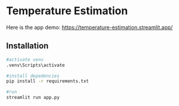 # Temperature Estimation

Here is the app demo: https://temperature-estimation.streamlit.app/

## Installation 

```bash
#activate venv
.venv\Scripts\activate
```

```bash
#install depedencies
pip install -r requirements.txt
```

```bash
#run
streamlit run app.py
```
